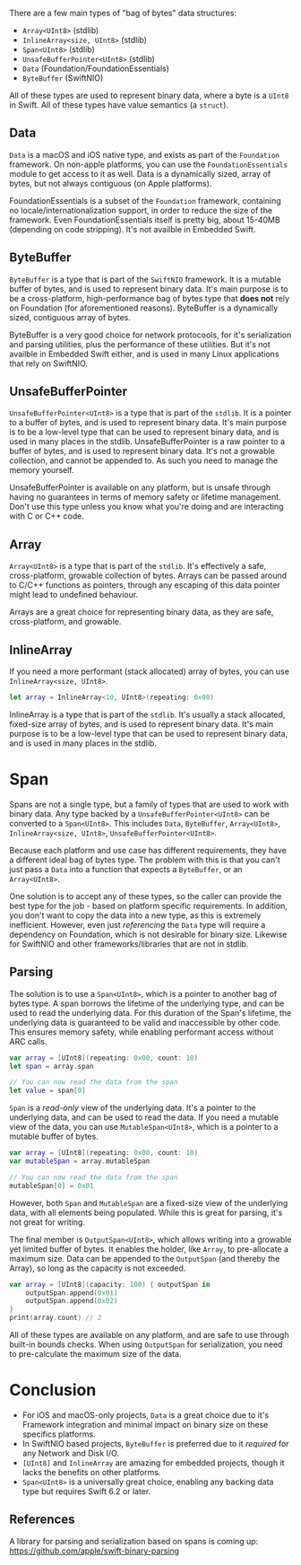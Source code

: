 There are a few main types of "bag of bytes" data structures:

- `Array<UInt8>` (stdlib)
- `InlineArray<size, UInt8>` (stdlib)
- `Span<UInt8>` (stdlib)
- `UnsafeBufferPointer<UInt8>` (stdlib)
- `Data` (Foundation/FoundationEssentials)
- `ByteBuffer` (SwiftNIO)

All of these types are used to represent binary data, where a byte is a `UInt8` in Swift. All of these types have value semantics (a `struct`).

## Data

`Data` is a macOS and iOS native type, and exists as part of the `Foundation` framework. On non-apple platforms, you can use the `FoundationEssentials` module to get access to it as well.
Data is a dynamically sized, array of bytes, but not always contiguous (on Apple platforms).

FoundationEssentials is a subset of the `Foundation` framework, containing no locale/internationalization support, in order to reduce the size of the framework.
Even FoundationEssentials itself is pretty big, about 15-40MB (depending on code stripping). It's not availble in Embedded Swift.

## ByteBuffer

`ByteBuffer` is a type that is part of the `SwiftNIO` framework. It is a mutable buffer of bytes, and is used to represent binary data. It's main purpose is to be a cross-platform, high-performance bag of bytes type that **does not** rely on Foundation (for aforementioned reasons).
ByteBuffer is a dynamically sized, contiguous array of bytes.

ByteBuffer is a very good choice for network protocools, for it's serialization and parsing utilities, plus the performance of these utilities.
But it's not availble in Embedded Swift either, and is used in many Linux applications that rely on SwiftNIO.

## UnsafeBufferPointer

`UnsafeBufferPointer<UInt8>` is a type that is part of the `stdlib`. It is a pointer to a buffer of bytes, and is used to represent binary data. It's main purpose is to be a low-level type that can be used to represent binary data, and is used in many places in the stdlib.
UnsafeBufferPointer is a raw pointer to a buffer of bytes, and is used to represent binary data. It's not a growable collection, and cannot be appended to. As such you need to manage the memory yourself.

UnsafeBufferPointer is available on any platform, but is unsafe through having no guarantees in terms of memory safety or lifetime management. Don't use this type unless you know what you're doing and are interacting with C or C++ code.

## Array

`Array<UInt8>` is a type that is part of the `stdlib`. It's effectively a safe, cross-platform, growable collection of bytes. Arrays can be passed around to C/C++ functions as pointers, through any escaping of this data pointer might lead to undefined behaviour.

Arrays are a great choice for representing binary data, as they are safe, cross-platform, and growable.

## InlineArray

If you need a more performant (stack allocated) array of bytes, you can use `InlineArray<size, UInt8>`.

```swift
let array = InlineArray<10, UInt8>(repeating: 0x00)
```

InlineArray is a type that is part of the `stdlib`. It's usually a stack allocated, fixed-size array of bytes, and is used to represent binary data. It's main purpose is to be a low-level type that can be used to represent binary data, and is used in many places in the stdlib.

# Span

Spans are not a single type, but a family of types that are used to work with binary data. Any type backed by a `UnsafeBufferPointer<UInt8>` can be converted to a `Span<UInt8>`. This includes `Data`, `ByteBuffer`, `Array<UInt8>`, `InlineArray<size, UInt8>`, `UnsafeBufferPointer<UInt8>`.

Because each platform and use case has different requirements, they have a different ideal bag of bytes type. The problem with this is that you can't just pass a `Data` into a function that expects a `ByteBuffer`, or an `Array<UInt8>`.

One solution is to accept any of these types, so the caller can provide the best type for the job - based on platform specific requirements. In addition, you don't want to copy the data into a new type, as this is extremely inefficient.
However, even just _referencing_ the `Data` type will require a dependency on Foundation, which is not desirable for binary size. Likewise for SwiftNIO and other frameworks/libraries that are not in stdlib.

## Parsing

The solution is to use a `Span<UInt8>`, which is a pointer to another bag of bytes type. A span borrows the lifetime of the underlying type, and can be used to read the underlying data. For this duration of the Span's lifetime, the underlying data is guaranteed to be valid and inaccessible by other code. This ensures memory safety, while enabling performant access without ARC calls.

```swift
var array = [UInt8](repeating: 0x00, count: 10)
let span = array.span

// You can now read the data from the span
let value = span[0]
```

`Span` is a _read-only_ view of the underlying data. It's a pointer to the underlying data, and can be used to read the data.
If you need a mutable view of the data, you can use `MutableSpan<UInt8>`, which is a pointer to a mutable buffer of bytes.

```swift
var array = [UInt8](repeating: 0x00, count: 10)
var mutableSpan = array.mutableSpan

// You can now read the data from the span
mutableSpan[0] = 0x01
```

However, both `Span` and `MutableSpan` are a fixed-size view of the underlying data, with all elements being populated. While this is great for parsing, it's not great for writing.

The final member is `OutputSpan<UInt8>`, which allows writing into a growable yet limited buffer of bytes. It enables the holder, like `Array`, to pre-allocate a maximum size.
Data can be appended to the `OutputSpan` (and thereby the Array), so long as the capacity is not exceeded.

```swift
var array = [UInt8](capacity: 100) { outputSpan in
    outputSpan.append(0x01)
    outputSpan.append(0x02)
}
print(array.count) // 2
```

All of these types are available on any platform, and are safe to use through built-in bounds checks.
When using `OutputSpan` for serialization, you need to pre-calculate the maximum size of the data.

# Conclusion

- For iOS and macOS-only projects, `Data` is a great choice due to it's Framework integration and minimal impact on binary size on these specifics platforms.
- In SwiftNIO based projects, `ByteBuffer` is preferred due to it _required_ for any Network and Disk I/O.
- `[UInt8]` and `InlineArray` are amazing for embedded projects, though it lacks the benefits on other platforms.
- `Span<UInt8>` is a universally great choice, enabling any backing data type but requires Swift 6.2 or later.

## References

A library for parsing and serialization based on spans is coming up: https://github.com/apple/swift-binary-parsing
